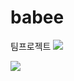 # babee
팀프로젝트
<img src="https://capsule-render.vercel.app/api?type=waving&color=green&height=200&section=header&text=TeamProject&fontSize=90" />

<img src="https://github-readme-stats.vercel.app/api/top-langs/?username=mokapome&layout=compact" style="text-align:center" />
